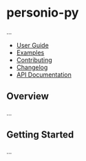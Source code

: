 # personio-py

...

* [User Guide](guide.md)
* [Examples](examples.md)
* [Contributing](contributing.md)
* [Changelog](changelog.md)
* [API Documentation](api.md)

## Overview

...

## Getting Started

...
